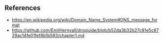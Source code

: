 ## References

- https://en.wikipedia.org/wiki/Domain_Name_System#DNS_message_format
- https://github.com/EmilHernvall/dnsguide/blob/b52da3b32b27c81e5c6729ac14fe01fef8b1b593/chapter1.md